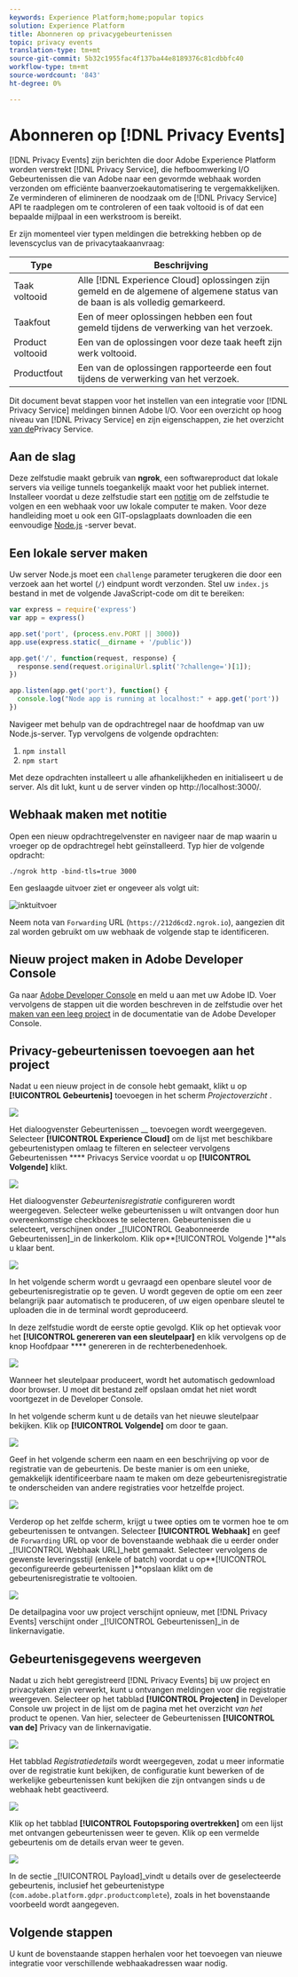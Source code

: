 ```yaml
---
keywords: Experience Platform;home;popular topics
solution: Experience Platform
title: Abonneren op privacygebeurtenissen
topic: privacy events
translation-type: tm+mt
source-git-commit: 5b32c1955fac4f137ba44e8189376c81cdbbfc40
workflow-type: tm+mt
source-wordcount: '843'
ht-degree: 0%

---
```



# Abonneren op [!DNL Privacy Events]

[!DNL Privacy Events] zijn berichten die door Adobe Experience Platform worden verstrekt [!DNL Privacy Service], die hefboomwerking I/O Gebeurtenissen die van Adobe naar een gevormde webhaak worden verzonden om efficiënte baanverzoekautomatisering te vergemakkelijken. Ze verminderen of elimineren de noodzaak om de [!DNL Privacy Service] API te raadplegen om te controleren of een taak voltooid is of dat een bepaalde mijlpaal in een werkstroom is bereikt.

Er zijn momenteel vier typen meldingen die betrekking hebben op de levenscyclus van de privacytaakaanvraag:

| Type | Beschrijving |
--- | ---
| Taak voltooid | Alle [!DNL Experience Cloud] oplossingen zijn gemeld en de algemene of algemene status van de baan is als volledig gemarkeerd. |
| Taakfout | Een of meer oplossingen hebben een fout gemeld tijdens de verwerking van het verzoek. |
| Product voltooid | Een van de oplossingen voor deze taak heeft zijn werk voltooid. |
| Productfout | Een van de oplossingen rapporteerde een fout tijdens de verwerking van het verzoek. |

Dit document bevat stappen voor het instellen van een integratie voor [!DNL Privacy Service] meldingen binnen Adobe I/O. Voor een overzicht op hoog niveau van [!DNL Privacy Service] en zijn eigenschappen, zie het overzicht [van de](home.md)Privacy Service.

## Aan de slag

Deze zelfstudie maakt gebruik van **ngrok**, een softwareproduct dat lokale servers via veilige tunnels toegankelijk maakt voor het publiek internet. Installeer voordat u deze zelfstudie start een [notitie](https://ngrok.com/download) om de zelfstudie te volgen en een webhaak voor uw lokale computer te maken. Voor deze handleiding moet u ook een GIT-opslagplaats downloaden die een eenvoudige [Node.js](https://nodejs.org/) -server bevat.

## Een lokale server maken

Uw server Node.js moet een `challenge` parameter terugkeren die door een verzoek aan het wortel (`/`) eindpunt wordt verzonden. Stel uw `index.js` bestand in met de volgende JavaScript-code om dit te bereiken:

```js
var express = require('express')
var app = express()

app.set('port', (process.env.PORT || 3000))
app.use(express.static(__dirname + '/public'))

app.get('/', function(request, response) {
  response.send(request.originalUrl.split('?challenge=')[1]);
})

app.listen(app.get('port'), function() {
  console.log("Node app is running at localhost:" + app.get('port'))
})
```

Navigeer met behulp van de opdrachtregel naar de hoofdmap van uw Node.js-server. Typ vervolgens de volgende opdrachten:

1. `npm install`
1. `npm start`

Met deze opdrachten installeert u alle afhankelijkheden en initialiseert u de server. Als dit lukt, kunt u de server vinden op http://localhost:3000/.

## Webhaak maken met notitie

Open een nieuw opdrachtregelvenster en navigeer naar de map waarin u vroeger op de opdrachtregel hebt geïnstalleerd. Typ hier de volgende opdracht:

```shell
./ngrok http -bind-tls=true 3000
```

Een geslaagde uitvoer ziet er ongeveer als volgt uit:

![inktuitvoer](images/privacy-events/ngrok-output.png)

Neem nota van `Forwarding` URL (`https://212d6cd2.ngrok.io`), aangezien dit zal worden gebruikt om uw webhaak de volgende stap te identificeren.

## Nieuw project maken in Adobe Developer Console

Ga naar [Adobe Developer Console](https://www.adobe.com/go/devs_console_ui) en meld u aan met uw Adobe ID. Voer vervolgens de stappen uit die worden beschreven in de zelfstudie over het [maken van een leeg project](https://www.adobe.io/apis/experienceplatform/console/docs.html#!AdobeDocs/adobeio-console/master/projects-empty.md) in de documentatie van de Adobe Developer Console.

## Privacy-gebeurtenissen toevoegen aan het project

Nadat u een nieuw project in de console hebt gemaakt, klikt u op **[!UICONTROL Gebeurtenis]** toevoegen in het scherm _Projectoverzicht_ .

![](./images/privacy-events/add-event-button.png)

Het dialoogvenster Gebeurtenissen __ toevoegen wordt weergegeven. Selecteer **[!UICONTROL Experience Cloud]** om de lijst met beschikbare gebeurtenistypen omlaag te filteren en selecteer vervolgens Gebeurtenissen **** Privacys Service voordat u op **[!UICONTROL Volgende]** klikt.

![](./images/privacy-events/add-privacy-events.png)

Het dialoogvenster _Gebeurtenisregistratie_ configureren wordt weergegeven. Selecteer welke gebeurtenissen u wilt ontvangen door hun overeenkomstige checkboxes te selecteren. Gebeurtenissen die u selecteert, verschijnen onder _[!UICONTROL Geabonneerde Gebeurtenissen]_in de linkerkolom. Klik op**[!UICONTROL  Volgende ]**als u klaar bent.

![](./images/privacy-events/choose-subscriptions.png)

In het volgende scherm wordt u gevraagd een openbare sleutel voor de gebeurtenisregistratie op te geven. U wordt gegeven de optie om een zeer belangrijk paar automatisch te produceren, of uw eigen openbare sleutel te uploaden die in de terminal wordt geproduceerd.

In deze zelfstudie wordt de eerste optie gevolgd. Klik op het optievak voor het **[!UICONTROL genereren van een sleutelpaar]** en klik vervolgens op de knop Hoofdpaar **** genereren in de rechterbenedenhoek.

![](./images/privacy-events/generate-key-value.png)

Wanneer het sleutelpaar produceert, wordt het automatisch gedownload door browser. U moet dit bestand zelf opslaan omdat het niet wordt voortgezet in de Developer Console.

In het volgende scherm kunt u de details van het nieuwe sleutelpaar bekijken. Klik op **[!UICONTROL Volgende]** om door te gaan.

![](./images/privacy-events/keypair-generated.png)

Geef in het volgende scherm een naam en een beschrijving op voor de registratie van de gebeurtenis. De beste manier is om een unieke, gemakkelijk identificeerbare naam te maken om deze gebeurtenisregistratie te onderscheiden van andere registraties voor hetzelfde project.

![](./images/privacy-events/event-details.png)

Verderop op het zelfde scherm, krijgt u twee opties om te vormen hoe te om gebeurtenissen te ontvangen. Selecteer **[!UICONTROL Webhaak]** en geef de `Forwarding` URL op voor de bovenstaande webhaak die u eerder onder _[!UICONTROL Webhaak URL]_hebt gemaakt. Selecteer vervolgens de gewenste leveringsstijl (enkele of batch) voordat u op**[!UICONTROL  geconfigureerde gebeurtenissen ]**opslaan klikt om de gebeurtenisregistratie te voltooien.

![](./images/privacy-events/webhook-details.png)

De detailpagina voor uw project verschijnt opnieuw, met [!DNL Privacy Events] verschijnt onder _[!UICONTROL Gebeurtenissen]_in de linkernavigatie.

## Gebeurtenisgegevens weergeven

Nadat u zich hebt geregistreerd [!DNL Privacy Events] bij uw project en privacytaken zijn verwerkt, kunt u ontvangen meldingen voor die registratie weergeven. Selecteer op het tabblad **[!UICONTROL Projecten]** in Developer Console uw project in de lijst om de pagina met het overzicht _van het_ product te openen. Van hier, selecteer de Gebeurtenissen **[!UICONTROL van de]** Privacy van de linkernavigatie.

![](./images/privacy-events/events-left-nav.png)

Het tabblad _Registratiedetails_ wordt weergegeven, zodat u meer informatie over de registratie kunt bekijken, de configuratie kunt bewerken of de werkelijke gebeurtenissen kunt bekijken die zijn ontvangen sinds u de webhaak hebt geactiveerd.

![](./images/privacy-events/registration-details.png)

Klik op het tabblad **[!UICONTROL Foutopsporing overtrekken]** om een lijst met ontvangen gebeurtenissen weer te geven. Klik op een vermelde gebeurtenis om de details ervan weer te geven.

![](images/privacy-events/debug-tracing.png)

In de sectie _[!UICONTROL Payload]_vindt u details over de geselecteerde gebeurtenis, inclusief het gebeurtenistype (`com.adobe.platform.gdpr.productcomplete`), zoals in het bovenstaande voorbeeld wordt aangegeven.

## Volgende stappen

U kunt de bovenstaande stappen herhalen voor het toevoegen van nieuwe integratie voor verschillende webhaakadressen waar nodig.